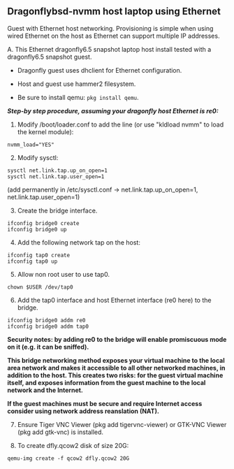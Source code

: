 ## Dragonflybsd-nvmm host laptop using Ethernet

Guest with Ethernet host networking.
Provisioning is simple when using wired Ethernet on the host as Ethernet can support multiple IP addresses.

A. This Ethernet dragonfly6.5 snapshot laptop host install tested with a dragonfly6.5 snapshot guest.
	
  - Dragonfly guest uses dhclient for Ethernet configuration.

  - Host and guest use hammer2 filesystem.

  - Be sure to install qemu: ```pkg install qemu```.

**_Step-by step procedure, assuming your dragonfly host Ethernet is re0:_**

1)  Modify /boot/loader.conf to add the line (or use "kldload nvmm" to load the kernel module):
```
nvmm_load="YES"
```

2) Modify sysctl:
```
sysctl net.link.tap.up_on_open=1
sysctl net.link.tap.user_open=1
```
(add permanently in /etc/sysctl.conf -> net.link.tap.up_on_open=1, net.link.tap.user_open=1)

3) Create the bridge interface.
```
ifconfig bridge0 create
ifconfig bridge0 up
```

4) Add the following network tap on the host:
```
ifconfig tap0 create
ifconfig tap0 up
```

5) Allow non root user to use tap0.
```
chown $USER /dev/tap0
```

6) Add the tap0 interface and host Ethernet interface (re0 here) to the bridge.
```
ifconfig bridge0 addm re0
ifconfig bridge0 addm tap0
```

**Security notes: by adding re0 to the bridge will enable promiscuous mode on it (e.g. it can be sniffed).**

**This bridge networking method exposes your virtual machine to the local area network and makes it accessible to all other networked machines, in addition to the host. This creates two risks: for the guest virtual machine itself, and exposes information from the guest machine to the local network and the Internet.**

**If the guest machines must be secure and require Internet access consider using network address reanslation (NAT).**

7) Ensure Tiger VNC Viewer (pkg add tigervnc-viewer) or GTK-VNC Viewer (pkg add gtk-vnc) is installed.

8) To create dfly.qcow2 disk of size 20G:
```
qemu-img create -f qcow2 dfly.qcow2 20G
```


